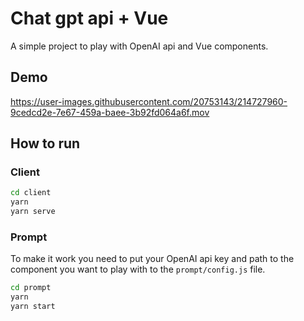 # Chat gpt api + Vue

A simple project to play with OpenAI api and Vue components.

## Demo

https://user-images.githubusercontent.com/20753143/214727960-9cedcd2e-7e67-459a-baee-3b92fd064a6f.mov

## How to run

### Client

```bash
cd client
yarn
yarn serve
```

### Prompt

To make it work you need to put your OpenAI api key and path to the component you want to play with to the `prompt/config.js` file.

```bash
cd prompt
yarn
yarn start
```
